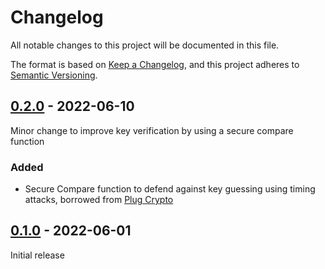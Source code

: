 # Changelog
All notable changes to this project will be documented in this file.

The format is based on [Keep a Changelog](https://keepachangelog.com/en/1.0.0/),
and this project adheres to [Semantic Versioning](https://semver.org/spec/v2.0.0.html).

## [0.2.0] - 2022-06-10
Minor change to improve key verification by using a secure compare function

### Added
- Secure Compare function to defend against key guessing using timing attacks, borrowed from
  [Plug Crypto](https://github.com/elixir-plug/plug_crypto)

## [0.1.0] - 2022-06-01
Initial release


[0.2.0]: https://github.com/Digital-Identity-Labs/prefixed_api_key/compare/0.1.0...0.2.0
[0.1.0]: https://github.com/Digital-Identity-Labs/prefixed_api_key/compare/releases/tag/0.1.0